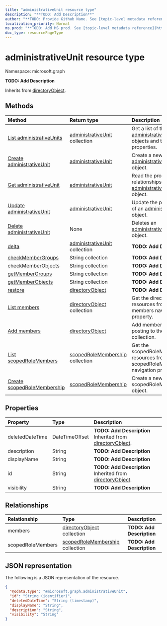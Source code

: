 ```yaml
---
title: "administrativeUnit resource type"
description: "**TODO: Add Description**"
author: "**TODO: Provide Github Name. See [topic-level metadata reference](https://msgo.azurewebsites.net/add/document/guidelines/metadata.html#topic-level-metadata)**"
localization_priority: Normal
ms.prod: "**TODO: Add MS prod. See [topic-level metadata reference](https://msgo.azurewebsites.net/add/document/guidelines/metadata.html#topic-level-metadata)**"
doc_type: resourcePageType
---
```


# administrativeUnit resource type

Namespace: microsoft.graph



**TODO: Add Description**


Inherits from [directoryObject](../resources/directoryobject.md).

## Methods
|Method|Return type|Description|
|:---|:---|:---|
|[List administrativeUnits](../api/administrativeunit-list.md)|[administrativeUnit](../resources/administrativeunit.md) collection|Get a list of the [administrativeUnit](../resources/administrativeunit.md) objects and their properties.|
|[Create administrativeUnit](../api/administrativeunit-create.md)|[administrativeUnit](../resources/administrativeunit.md)|Create a new [administrativeUnit](../resources/administrativeunit.md) object.|
|[Get administrativeUnit](../api/administrativeunit-get.md)|[administrativeUnit](../resources/administrativeunit.md)|Read the properties and relationships of an [administrativeUnit](../resources/administrativeunit.md) object.|
|[Update administrativeUnit](../api/administrativeunit-update.md)|[administrativeUnit](../resources/administrativeunit.md)|Update the properties of an [administrativeUnit](../resources/administrativeunit.md) object.|
|[Delete administrativeUnit](../api/administrativeunit-delete.md)|None|Deletes an [administrativeUnit](../resources/administrativeunit.md) object.|
|[delta](../api/administrativeunit-delta.md)|[administrativeUnit](../resources/administrativeunit.md) collection|**TODO: Add Description**|
|[checkMemberGroups](../api/administrativeunit-checkmembergroups.md)|String collection|**TODO: Add Description**|
|[checkMemberObjects](../api/administrativeunit-checkmemberobjects.md)|String collection|**TODO: Add Description**|
|[getMemberGroups](../api/administrativeunit-getmembergroups.md)|String collection|**TODO: Add Description**|
|[getMemberObjects](../api/administrativeunit-getmemberobjects.md)|String collection|**TODO: Add Description**|
|[restore](../api/administrativeunit-restore.md)|[directoryObject](../resources/directoryobject.md)|**TODO: Add Description**|
|[List members](../api/administrativeunit-list-members.md)|[directoryObject](../resources/directoryobject.md) collection|Get the directoryObject resources from the members navigation property.|
|[Add members](../api/administrativeunit-post-members.md)|[directoryObject](../resources/directoryobject.md)|Add members by posting to the members collection.|
|[List scopedRoleMembers](../api/administrativeunit-list-scopedrolemembers.md)|[scopedRoleMembership](../resources/scopedrolemembership.md) collection|Get the scopedRoleMembership resources from the scopedRoleMembers navigation property.|
|[Create scopedRoleMembership](../api/administrativeunit-post-scopedrolemembers.md)|[scopedRoleMembership](../resources/scopedrolemembership.md)|Create a new scopedRoleMembership object.|

## Properties
|Property|Type|Description|
|:---|:---|:---|
|deletedDateTime|DateTimeOffset|**TODO: Add Description** Inherited from [directoryObject](../resources/directoryobject.md).|
|description|String|**TODO: Add Description**|
|displayName|String|**TODO: Add Description**|
|id|String|**TODO: Add Description** Inherited from [directoryObject](../resources/directoryobject.md).|
|visibility|String|**TODO: Add Description**|

## Relationships
|Relationship|Type|Description|
|:---|:---|:---|
|members|[directoryObject](../resources/directoryobject.md) collection|**TODO: Add Description**|
|scopedRoleMembers|[scopedRoleMembership](../resources/scopedrolemembership.md) collection|**TODO: Add Description**|

## JSON representation
The following is a JSON representation of the resource.
<!-- {
  "blockType": "resource",
  "keyProperty": "id",
  "@odata.type": "microsoft.graph.administrativeUnit",
  "baseType": "Microsoft.DirectoryServices.directoryObject",
  "openType": true
}
-->
``` json
{
  "@odata.type": "#microsoft.graph.administrativeUnit",
  "id": "String (identifier)",
  "deletedDateTime": "String (timestamp)",
  "displayName": "String",
  "description": "String",
  "visibility": "String"
}
```

